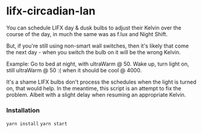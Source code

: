 # lifx-circadian-lan

You can schedule LIFX day & dusk bulbs to adjust their Kelvin over the course of the day, in much the same was as f.lux and Night Shift.

But, if you're still using non-smart wall switches, then it's likely that come the next day - when you switch the bulb on it will be the wrong Kelvin.

Example: Go to bed at night, with ultraWarm @ 50. Wake up, turn light on, still ultraWarm @ 50 :( when it should be cool @ 4000.

It's a shame LIFX bulbs don't process the schedules when the light is turned on, that would help. In the meantime, this script is an attempt to fix the problem. Albeit with a slight delay when resuming an appropriate Kelvin.

### Installation

`yarn install`
`yarn start`



